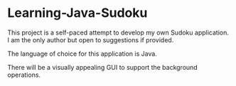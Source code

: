 # Learning-Java-Sudoku

This project is a self-paced attempt to develop my own Sudoku application.  I am the only author but open to suggestions if provided.

The language of choice for this application is Java.

There will be a visually appealing GUI to support the background operations.
